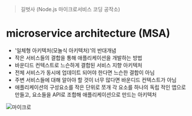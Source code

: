 > 길벗사 (Node.js 마이크로서비스 코딩 공작소)

# microservice architecture (MSA)

- '일체형 아키텍처(모놀식 아키텍처)'의 반대개념
- 작은 서비스들의 결합을 통해 애플리케이션을 개발하는 방법
- 바운디드 컨텍스트로 느슨하게 결합된 서비스 지향 아키텍처
- 전체 서비스가 동시에 업데이트 되어야 한다면 느슨한 결합이 아님
- 주변 서비스들에 대해 알아야 할 것이 너무 많다면 바운디드 컨텍스트가 아님
- 애플리케이션의 구성요소를 작은 단위로 쪼개 각 요소를 하나의 독립 적인 앱으로 만들고, 요소들을 API로 조합해 애플리케이션으로 만드는 아키텍처


![마이크로](https://user-images.githubusercontent.com/32234263/58227416-b8f8e900-7d65-11e9-91cd-c4a9054bf120.png)

